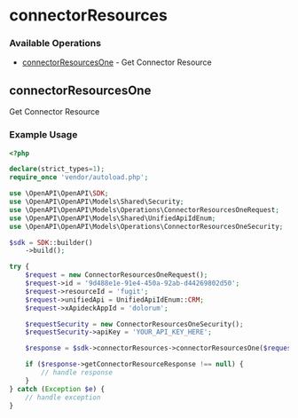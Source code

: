 # connectorResources

### Available Operations

* [connectorResourcesOne](#connectorresourcesone) - Get Connector Resource

## connectorResourcesOne

Get Connector Resource

### Example Usage

```php
<?php

declare(strict_types=1);
require_once 'vendor/autoload.php';

use \OpenAPI\OpenAPI\SDK;
use \OpenAPI\OpenAPI\Models\Shared\Security;
use \OpenAPI\OpenAPI\Models\Operations\ConnectorResourcesOneRequest;
use \OpenAPI\OpenAPI\Models\Shared\UnifiedApiIdEnum;
use \OpenAPI\OpenAPI\Models\Operations\ConnectorResourcesOneSecurity;

$sdk = SDK::builder()
    ->build();

try {
    $request = new ConnectorResourcesOneRequest();
    $request->id = '9d488e1e-91e4-450a-92ab-d44269802d50';
    $request->resourceId = 'fugit';
    $request->unifiedApi = UnifiedApiIdEnum::CRM;
    $request->xApideckAppId = 'dolorum';

    $requestSecurity = new ConnectorResourcesOneSecurity();
    $requestSecurity->apiKey = 'YOUR_API_KEY_HERE';

    $response = $sdk->connectorResources->connectorResourcesOne($request, $requestSecurity);

    if ($response->getConnectorResourceResponse !== null) {
        // handle response
    }
} catch (Exception $e) {
    // handle exception
}
```
